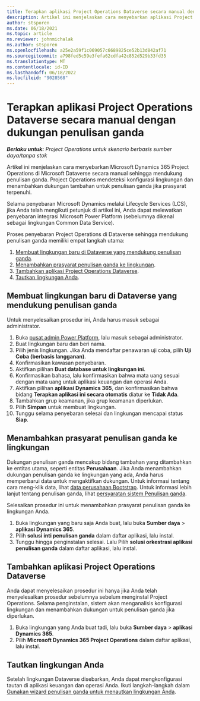 ```yaml
---
title: Terapkan aplikasi Project Operations Dataverse secara manual dengan dukungan penulisan ganda
description: Artikel ini menjelaskan cara menyebarkan aplikasi Project Operations Dataverse secara manual sehingga mendukung penulisan ganda.
author: stsporen
ms.date: 06/18/2021
ms.topic: article
ms.reviewer: johnmichalak
ms.author: stsporen
ms.openlocfilehash: a25e2a59f1c069057c6689825ce52b13d842af71
ms.sourcegitcommit: a798fed5c59e3fefa62cdfa42c852d529b33fd35
ms.translationtype: MT
ms.contentlocale: id-ID
ms.lasthandoff: 06/18/2022
ms.locfileid: "9028568"
---
```

# <a name="manually-deploy-the-project-operations-dataverse-app-with-dual-write-support"></a>Terapkan aplikasi Project Operations Dataverse secara manual dengan dukungan penulisan ganda

_**Berlaku untuk:** Project Operations untuk skenario berbasis sumber daya/tanpa stok_

Artikel ini menjelaskan cara menyebarkan Microsoft Dynamics 365 Project Operations di Microsoft Dataverse secara manual sehingga mendukung penulisan ganda. Project Operations mendeteksi konfigurasi lingkungan dan menambahkan dukungan tambahan untuk penulisan ganda jika prasyarat terpenuhi.

Selama penyebaran Microsoft Dynamics melalui Lifecycle Services (LCS), jika Anda telah mengikuti petunjuk di artikel ini, Anda dapat melewatkan penyebaran integrasi Microsoft Power Platform (sebelumnya dikenal sebagai lingkungan Common Data Service).

Proses penyebaran Project Operations di Dataverse sehingga mendukung penulisan ganda memiliki empat langkah utama:

1. [Membuat lingkungan baru di Dataverse yang mendukung penulisan ganda](#create).
2. [Menambahkan prasyarat penulisan ganda ke lingkungan](#prerequisites).
3. [Tambahkan aplikasi Project Operations Dataverse](#dataverse).
4. [Tautkan lingkungan Anda](#link).

## <a name="create-a-new-environment-in-dataverse-that-supports-dual-write"></a><a name="create"></a>Membuat lingkungan baru di Dataverse yang mendukung penulisan ganda

Untuk menyelesaikan prosedur ini, Anda harus masuk sebagai administrator.

1. Buka [pusat admin Power Platform](https://admin.powerplatform.com), lalu masuk sebagai administrator.
2. Buat lingkungan baru dan beri nama.
3. Pilih jenis lingkungan. Jika Anda mendaftar penawaran uji coba, pilih **Uji Coba (berbasis langganan)**.
4. Konfirmasikan kawasan penyebaran.
5. Aktifkan pilihan **Buat database untuk lingkungan ini**. 
6. Konfirmasikan bahasa, lalu konfirmasikan bahwa mata uang sesuai dengan mata uang untuk aplikasi keuangan dan operasi Anda.
7. Aktifkan pilihan **aplikasi Dynamics 365**, dan konfirmasikan bahwa bidang **Terapkan aplikasi ini secara otomatis** diatur ke **Tidak Ada**.
8. Tambahkan grup keamanan, jika grup keamanan diperlukan.
9. Pilih **Simpan** untuk membuat lingkungan.
10. Tunggu selama penyebaran selesai dan lingkungan mencapai status **Siap**.

## <a name="add-dual-write-prerequisites-to-the-environment"></a><a name="prerequisites"></a>Menambahkan prasyarat penulisan ganda ke lingkungan

Dukungan penulisan ganda mencakup bidang tambahan yang ditambahkan ke entitas utama, seperti entitas **Perusahaan**. Jika Anda menambahkan dukungan penulisan ganda ke lingkungan yang ada, Anda harus memperbarui data untuk mengaktifkan dukungan. Untuk informasi tentang cara meng-klik data, lihat [data perusahaan Bootstrap](/dynamics365/fin-ops-core/dev-itpro/data-entities/dual-write/bootstrap-company-data). Untuk informasi lebih lanjut tentang penulisan ganda, lihat [persyaratan sistem Penulisan ganda](/dynamics365/fin-ops-core/dev-itpro/data-entities/dual-write/dual-write-system-req).

Selesaikan prosedur ini untuk menambahkan prasyarat penulisan ganda ke lingkungan Anda.

1. Buka lingkungan yang baru saja Anda buat, lalu buka **Sumber daya** \> **aplikasi Dynamics 365**.
2. Pilih **solusi inti penulisan ganda** dalam daftar aplikasi, lalu instal.
3. Tunggu hingga penginstalan selesai. Lalu Pilih **solusi orkestrasi aplikasi penulisan ganda** dalam daftar aplikasi, lalu instal.

## <a name="add-the-project-operations-dataverse-app"></a><a name="dataverse"></a>Tambahkan aplikasi Project Operations Dataverse

Anda dapat menyelesaikan prosedur ini hanya jika Anda telah menyelesaikan prosedur sebelumnya sebelum menginstal Project Operations. Selama penginstalan, sistem akan menganalisis konfigurasi lingkungan dan menambahkan dukungan untuk penulisan ganda jika diperlukan.

1. Buka lingkungan yang Anda buat tadi, lalu buka **Sumber daya** \> **aplikasi Dynamics 365**.
2. Pilih **Microsoft Dynamics 365 Project Operations** dalam daftar aplikasi, lalu instal.

## <a name="link-your-environments"></a><a name="link"></a>Tautkan lingkungan Anda

Setelah lingkungan Dataverse disebarkan, Anda dapat mengkonfigurasi tautan di aplikasi keuangan dan operasi Anda. Ikuti langkah-langkah dalam [Gunakan wizard penulisan ganda untuk menautkan lingkungan Anda](/dynamics365/fin-ops-core/dev-itpro/data-entities/dual-write/link-your-environment).
